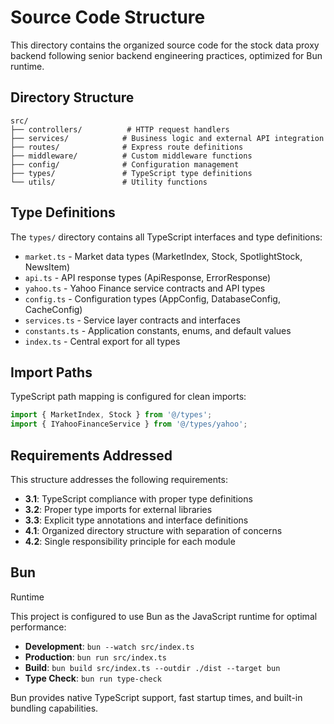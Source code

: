 # Source Code Structure

This directory contains the organized source code for the stock data proxy backend following senior backend engineering practices, optimized for Bun runtime.

## Directory Structure

```
src/
├── controllers/          # HTTP request handlers
├── services/            # Business logic and external API integration
├── routes/              # Express route definitions
├── middleware/          # Custom middleware functions
├── config/              # Configuration management
├── types/               # TypeScript type definitions
└── utils/               # Utility functions
```

## Type Definitions

The `types/` directory contains all TypeScript interfaces and type definitions:

- `market.ts` - Market data types (MarketIndex, Stock, SpotlightStock, NewsItem)
- `api.ts` - API response types (ApiResponse, ErrorResponse)
- `yahoo.ts` - Yahoo Finance service contracts and API types
- `config.ts` - Configuration types (AppConfig, DatabaseConfig, CacheConfig)
- `services.ts` - Service layer contracts and interfaces
- `constants.ts` - Application constants, enums, and default values
- `index.ts` - Central export for all types

## Import Paths

TypeScript path mapping is configured for clean imports:

```typescript
import { MarketIndex, Stock } from '@/types';
import { IYahooFinanceService } from '@/types/yahoo';
```

## Requirements Addressed

This structure addresses the following requirements:

- **3.1**: TypeScript compliance with proper type definitions
- **3.2**: Proper type imports for external libraries
- **3.3**: Explicit type annotations and interface definitions
- **4.1**: Organized directory structure with separation of concerns
- **4.2**: Single responsibility principle for each module
## Bun
 Runtime

This project is configured to use Bun as the JavaScript runtime for optimal performance:

- **Development**: `bun --watch src/index.ts`
- **Production**: `bun run src/index.ts`
- **Build**: `bun build src/index.ts --outdir ./dist --target bun`
- **Type Check**: `bun run type-check`

Bun provides native TypeScript support, fast startup times, and built-in bundling capabilities.
